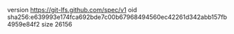 version https://git-lfs.github.com/spec/v1
oid sha256:e639993e174fca692bde7c00b67968494560ec42261d342abb157fb4959e84f2
size 26156
